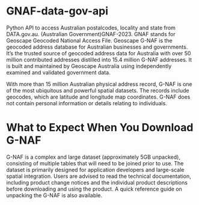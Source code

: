 # GNAF-data-gov-api
Python API to access Australian postalcodes, locality and state from DATA.gov.au.  (Australian Government)GNAF-2023. GNAF stands for Geoscape Geocoded National Access File.
Geoscape G-NAF is the geocoded address database for Australian businesses and governments. It’s the trusted source of geocoded address data for Australia with over 50 million contributed addresses distilled into 15.4 million G-NAF addresses. It is built and maintained by Geoscape Australia using independently examined and validated government data.

With more than 15 million Australian physical address record, G-NAF is one of the most ubiquitous and powerful spatial datasets. The records include geocodes, which are latitude and longitude map coordinates. G-NAF does not contain personal information or details relating to individuals.

# What to Expect When You Download G-NAF
G-NAF is a complex and large dataset (approximately 5GB unpacked), consisting of multiple tables that will need to be joined prior to use. The dataset is primarily designed for application developers and large-scale spatial integration. Users are advised to read the technical documentation, including product change notices and the individual product descriptions before downloading and using the product. A quick reference guide on unpacking the G-NAF is also available.
